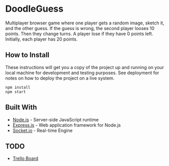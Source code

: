 ﻿# DoodleGuess

Multiplayer browser game where one player gets a random image, sketch it, and
the other guess. If the guess is wrong, the second player looses 10 points. Then
they change turns. A player lose if they have 0 points left. Initially, each
player has 20 points.

## How to Install

These instructions will get you a copy of the project up and running on your
local machine for development and testing purposes. See deployment for notes on
how to deploy the project on a live system.

```
npm install
npm start
```

## Built With

* [Node.js](https://nodejs.org) - Server-side JavaScript runtime
* [Express.js](https://expressjs.com/) - Web application framework for Node.js
* [Socket.io](https://maven.apache.org/) - Real-time Engine

## TODO
* [Trello Board](https://trello.com/b/NOFHSPRx/collaboration-whiteboard-game)
